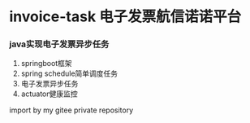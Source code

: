 # invoice-task 电子发票航信诺诺平台
### java实现电子发票异步任务
1. springboot框架
2. spring schedule简单调度任务
3. 电子发票异步任务
4. actuator健康监控

import by my gitee private repository
